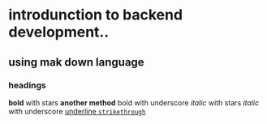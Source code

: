 # introdunction to backend development..
## using mak down language
### headings 
**bold** with stars
__another method__ bold with underscore
*italic* with stars
_italic_ with underscore
<ins>underline<ins>
``strikethrough``

